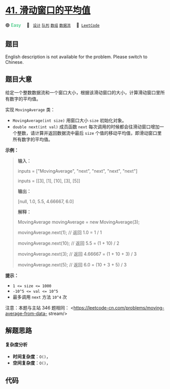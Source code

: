 # [41. 滑动窗口的平均值](https://leetcode.cn/problems/qIsx9U)

🟢 <font color=#15bd66>Easy</font>&emsp; 🔖&ensp; [`设计`](/tag/design.md) [`队列`](/tag/queue.md) [`数组`](/tag/array.md) [`数据流`](/tag/data-stream.md)&emsp; 🔗&ensp;[`LeetCode`](https://leetcode.cn/problems/qIsx9U)

## 题目

English description is not available for the problem. Please switch to
Chinese.


## 题目大意

给定一个整数数据流和一个窗口大小，根据该滑动窗口的大小，计算滑动窗口里所有数字的平均值。

实现 `MovingAverage` 类：

  * `MovingAverage(int size)` 用窗口大小 `size` 初始化对象。
  * `double next(int val)` 成员函数 `next` 每次调用的时候都会往滑动窗口增加一个整数，请计算并返回数据流中最后 `size` 个值的移动平均值，即滑动窗口里所有数字的平均值。



**示例：**

> 
> 
> 
> 
> 
> **输入：**
> 
> inputs = ["MovingAverage", "next", "next", "next", "next"]
> 
> inputs = [[3], [1], [10], [3], [5]]
> 
> **输出：**
> 
> [null, 1.0, 5.5, 4.66667, 6.0]
> 
> 
> 
> **解释：**
> 
> MovingAverage movingAverage = new MovingAverage(3);
> 
> movingAverage.next(1); // 返回 1.0 = 1 / 1
> 
> movingAverage.next(10); // 返回 5.5 = (1 + 10) / 2
> 
> movingAverage.next(3); // 返回 4.66667 = (1 + 10 + 3) / 3
> 
> movingAverage.next(5); // 返回 6.0 = (10 + 3 + 5) / 3
> 
> 



**提示：**

  * `1 <= size <= 1000`
  * `-10^5 <= val <= 10^5`
  * 最多调用 `next` 方法 `10^4` 次



注意：本题与主站 346 题相同： <https://leetcode-cn.com/problems/moving-average-from-data-
stream/>


## 解题思路

#### 复杂度分析

- **时间复杂度**：`O()`，
- **空间复杂度**：`O()`，

## 代码

```javascript

```